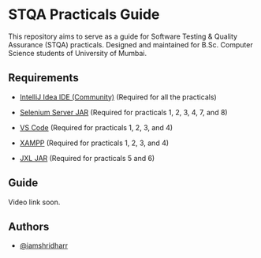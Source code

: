 
# STQA Practicals Guide

This repository aims to serve as a guide for Software Testing & Quality Assurance (STQA) practicals. Designed and maintained for B.Sc. Computer Science students of University of Mumbai.


## Requirements

- [IntelliJ Idea IDE (Community)](https://download.jetbrains.com/idea/ideaIC-2024.1.4.exe) (Required for all the practicals)

- [Selenium Server JAR](https://github.com/SeleniumHQ/selenium/releases/download/selenium-4.22.0/selenium-server-4.22.0.jar) (Required for practicals 1, 2, 3, 4, 7, and 8)

- [VS Code](https://code.visualstudio.com/sha/download?build=stable&os=win32-x64-user) (Required for practicals 1, 2, 3, and 4)

- [XAMPP](https://sourceforge.net/projects/xampp/files/latest/download) (Required for practicals 1, 2, 3, and 4)

- [JXL JAR](https://repo1.maven.org/maven2/net/sourceforge/jexcelapi/jxl/2.6.12/jxl-2.6.12.jar) (Required for practicals 5 and 6)


## Guide

Video link soon.


## Authors

- [@iamshridharr](https://www.github.com/IAmShridharr)



